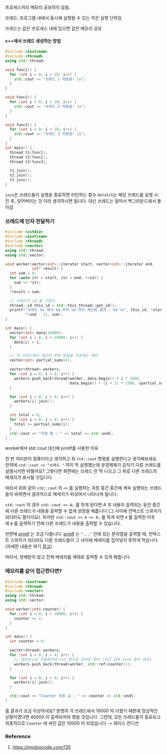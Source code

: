 프로세스끼리 메모리 공유하지 않음.

쓰레드: 프로그램 내에서 동시에 실행될 수 있는 작은 실행 단위임

쓰레드는 같은 프로세스 내에 있으면 같은 메모리 공유


#### c++에서 쓰레드 생성하는 방법

```cpp
#include <iostream>
#include <thread>
using std::thread;

void func1() {
  for (int i = 0; i < 10; i++) {
    std::cout << "쓰레드 1 작동중! \n";
  }
}

void func2() {
  for (int i = 0; i < 10; i++) {
    std::cout << "쓰레드 2 작동중! \n";
  }
}

void func3() {
  for (int i = 0; i < 10; i++) {
    std::cout << "쓰레드 3 작동중! \n";
  }
}
int main() {
  thread t1(func1);
  thread t2(func2);
  thread t3(func3);

  t1.join();
  t2.join();
  t3.join();
}
```

`join`은 쓰레드들이 실행을 종료하면 리턴하는 함수
`detatch`는 해당 쓰레드를 실행 시킨 후, 잊어버리는 것 이라 생각하시면 됩니다. 대신 쓰레드는 알아서 백그라운드에서 돌아감


### 쓰레드에 인자 전달하기


```cpp
#include <cstdio>
#include <iostream>
#include <thread>
#include <vector>
using std::thread;
using std::vector;

void worker(vector<int>::iterator start, vector<int>::iterator end,
            int* result) {
  int sum = 0;
  for (auto itr = start; itr < end; ++itr) {
    sum += *itr;
  }
  *result = sum;

  // 쓰레드의 id 를 구한다.
  thread::id this_id = std::this_thread::get_id();
  printf("쓰레드 %x 에서 %d 부터 %d 까지 계산한 결과 : %d \n", this_id, *start,
         *(end - 1), sum);
}

int main() {
  vector<int> data(10000);
  for (int i = 0; i < 10000; i++) {
    data[i] = i;
  }

  // 각 쓰레드에서 계산된 부분 합들을 저장하는 벡터
  vector<int> partial_sums(4);

  vector<thread> workers;
  for (int i = 0; i < 4; i++) {
    workers.push_back(thread(worker, data.begin() + i * 2500,
                             data.begin() + (i + 1) * 2500, &partial_sums[i]));
  }

  for (int i = 0; i < 4; i++) {
    workers[i].join();
  }

  int total = 0;
  for (int i = 0; i < 4; i++) {
    total += partial_sums[i];
  }
  std::cout << "전체 합 : " << total << std::endl;
}
```


worker에서 std::cout 대신에 printf를 사용한 이유

한 번 여러분이 컴퓨터라고 생각하고 위 `std::cout` 명령을 실행한다고 생각해보세요. 만약에 `std::cout << "쓰레드 "` 까지 딱 실행했는데 운영체제가 갑자기 다른 쓰레드를 실행시키면 어떨까요? 그렇다면 화면에는 쓰레드 만 딱 나오고 그 뒤로 다른 쓰레드의 메세지가 표시될 것입니다.

따라서 위와 같이 `std::cout` 의 `<<` 를 실행하는 과정 중간 중간에 계속 실행되는 쓰레드들이 바뀌면서 결과적으로 메세지가 뒤섞여서 나타나게 됩니다.

`std::cout` 의 경우 `std::cout << A;` 를 하게 된다면 A 의 내용이 출력되는 동안 중간에 다른 쓰레드가 내용을 출력할 수 없게 보장을 해줍니다 (그 사이에 컨텍스트 스위치가 되더라도 말이지요). 하지만 `std::cout << A << B;` 를 하게 되면 `A` 를 출력한 이후에 `B` 를 출력하기 전에 다른 쓰레드가 내용을 출력할 수 있습니다.

반면에 [printf](https://modoocode.com/35) 는 조금 다릅니다. [printf](https://modoocode.com/35) 는 `"..."` 안에 있는 문자열을 출력할 때, 컨텍스트 스위치가 되더라도 다른 쓰레드들이 그 사이에 메세지를 집어넣지 못하게 막습니다. (자세한 내용은 여기 [참고](https://stackoverflow.com/questions/23586682/how-to-use-printf-in-multiple-threads))

따라서, 방해받지 않고 전체 메세지를 제대로 출력할 수 있게 해줍니다.


### 메모리를 같이 접근한다면?

```cpp
#include <iostream>
#include <thread>
#include <vector>
using std::thread;
using std::vector;

void worker(int& counter) {
  for (int i = 0; i < 10000; i++) {
    counter += 1;
  }
}

int main() {
  int counter = 0;

  vector<thread> workers;
  for (int i = 0; i < 4; i++) {
    // 레퍼런스로 전달하려면 ref 함수로 감싸야 한다 (지난 강좌 bind 함수 참조)
    workers.push_back(thread(worker, std::ref(counter)));
  }

  for (int i = 0; i < 4; i++) {
    workers[i].join();
  }

  std::cout << "Counter 최종 값 : " << counter << std::endl;
}
```


흠 결과가 조금 이상하네요? 분명히 각 쓰레드에서 10000 씩 더했기 때문에 정상적인 상황이였다면 40000 이 출력되어야 했을 것입니다. 그런데, 모든 쓰레드들이 종료되고 최종적으로 `Counter` 에 써진 값은 10000 이 되었습니다 -> 레이스 컨디션


### Reference

1. https://modoocode.com/135
